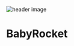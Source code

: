 ![header image](https://github.com/rmlhq/babyrocket/blob/master/Screenshot_2020-08-26%20https%20www%20babyrocket%20net.png)
# BabyRocket

